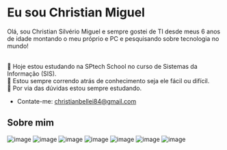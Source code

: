 <h1> Eu sou Christian Miguel </h1> 
Olá, sou Christian Silvério Miguel e sempre gostei de TI desde meus 6 anos de idade montando o meu próprio e PC e pesquisando sobre tecnologia no mundo!<br><br>

🔭 Hoje estou estudando na SPtech School no curso de Sistemas da Informação (SIS).<br>
🌱 Estou sempre correndo atrás de conhecimento seja ele fácil ou difícil.<br>
💬 Por via das dúvidas estou sempre estudando.<br>
- Contate-me: christianbellei84@gmail.com

<h2> Sobre mim </h2>

![image](https://github.com/ChrisMiguel/ChrisMiguel/assets/126487944/c9b788a4-6e76-4d83-9ab9-6347a265391e) ![image](https://github.com/ChrisMiguel/ChrisMiguel/assets/126487944/05a4e524-54f6-4610-a3c0-1c19d665af77) ![image](https://github.com/ChrisMiguel/ChrisMiguel/assets/126487944/132ab340-336f-4a61-8754-0a0b5b4c8ab2) ![image](https://github.com/ChrisMiguel/ChrisMiguel/assets/126487944/6b95e272-dce2-4755-842b-0a1c2016f05e) ![image](https://github.com/ChrisMiguel/ChrisMiguel/assets/126487944/52e59a4c-bece-4b58-bd9a-289cbf0fa862) ![image](https://github.com/ChrisMiguel/ChrisMiguel/assets/126487944/154a5930-89ce-4202-b958-0c06c16b5296) ![image](https://github.com/ChrisMiguel/ChrisMiguel/assets/126487944/552d9ff8-f333-49f8-a1f5-561ae29f0c7a)






